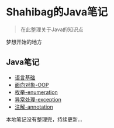 # Shahibag的Java笔记

> 在此整理关于Java的知识点

梦想开始的地方

## Java笔记

* [语言基础](/java-notes/java01-basics.md)
* [面向对象-OOP](/java-notes/java02-oop.md)
* [枚举-enumeration](/java-notes/java03-enumeration.md)
* [异常处理-exception](/java-notes/java04-exception.md)
* [注解-annotation](/java-notes/java05-annotation.md)

本地笔记没有整理完，持续更新...

